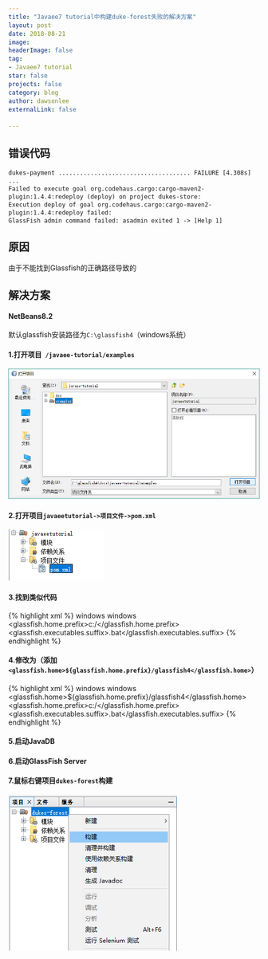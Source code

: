 ```yaml
---
title: "Javaee7 tutorial中构建duke-forest失败的解决方案"
layout: post
date: 2018-08-21
image: 
headerImage: false
tag:
- Javaee7 tutorial
star: false
projects: false
category: blog
author: dawsonlee
externalLink: false

---
```


  [1]: /assets/posts/javaee7构建duke-forest失败的解决方案/examples.png
  [2]: /assets/posts/javaee7构建duke-forest失败的解决方案/pom.xml.png
  [3]: /assets/posts/javaee7构建duke-forest失败的解决方案/build-duke-forest.png

##  错误代码
	dukes-payment ..................................... FAILURE [4.308s]
	...
	Failed to execute goal org.codehaus.cargo:cargo-maven2-plugin:1.4.4:redeploy (deploy) on project dukes-store: 
	Execution deploy of goal org.codehaus.cargo:cargo-maven2-plugin:1.4.4:redeploy failed: 
	GlassFish admin command failed: asadmin exited 1 -> [Help 1]

##  原因
由于不能找到Glassfish的正确路径导致的

##  解决方案
#### NetBeans8.2

默认glassfish安装路径为`C:\glassfish4`（windows系统）

####  1.打开项目` /javaee-tutorial/examples`

![打开example][1]

####  2.打开项目`javaeetutorial->项目文件->pom.xml`

![打开pom.xml][2]

####  3.找到类似代码

{% highlight xml %}
<profile>
        <id>windows</id>
        <activation>
                <os>
                        <family>windows</family>
                </os>
        </activation>
        <properties>
                <glassfish.home.prefix>c:/</glassfish.home.prefix>
                <glassfish.executables.suffix>.bat</glassfish.executables.suffix>
        </properties>
</profile>
{% endhighlight %}

####  4.修改为（添加`<glassfish.home>${glassfish.home.prefix}/glassfish4</glassfish.home>`）
        
{% highlight xml %}
<profile>
        <id>windows</id>
        <activation>
                <os>
                        <family>windows</family>
                </os>
        </activation>
        <properties>
                <glassfish.home>${glassfish.home.prefix}/glassfish4</glassfish.home>
                <glassfish.home.prefix>c:/</glassfish.home.prefix>
                <glassfish.executables.suffix>.bat</glassfish.executables.suffix>
        </properties>
</profile>
{% endhighlight %}

####  5.启动JavaDB
####  6.启动GlassFish Server
####  7.鼠标右键项目`dukes-forest`构建
	
![构建][3]
